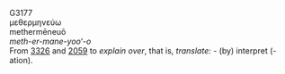 <body>
  <p>G3177<br>  μεθερμηνεύω  <br> methermēneuō  <br><i>meth-er-mane-yoo‘-o </i><br>From <a href="g3326.htm">3326</a> and <a href="g2059.htm">2059</a>  to <i>explain</i> <i>over</i>, that is, <i>translate:</i> - (by) interpret (-ation).<br></p>
 </body>